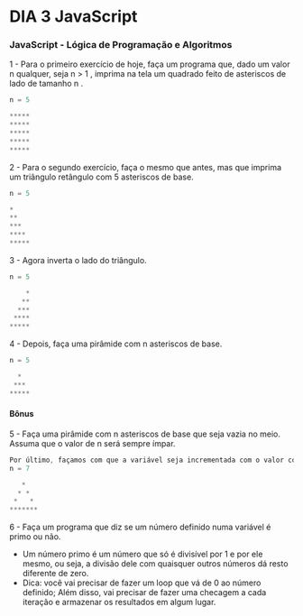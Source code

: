 # DIA 3 JavaScript


### JavaScript - Lógica de Programação e Algoritmos

1 - Para o primeiro exercício de hoje, faça um programa que, dado um valor n qualquer, seja n > 1 , imprima na tela um quadrado feito de asteriscos de lado de tamanho n .
```javascript
n = 5

*****
*****
*****
*****
*****
```

2 - Para o segundo exercício, faça o mesmo que antes, mas que imprima um triângulo retângulo com 5 asteriscos de base. 
```javascript
n = 5

*
**
***
****
*****
```

3 - Agora inverta o lado do triângulo.
```javascript
n = 5

    *
   **
  ***
 ****
*****
```

4 - Depois, faça uma pirâmide com n asteriscos de base.
```javascript
n = 5

  *
 ***
*****
```

#### Bônus

5 - Faça uma pirâmide com n asteriscos de base que seja vazia no meio. Assuma que o valor de n será sempre ímpar.
```javascript
Por último, façamos com que a variável seja incrementada com o valor correspondente a cada loop;
n = 7

   *
  * *
 *   *
*******
```

6 - Faça um programa que diz se um número definido numa variável é primo ou não.

* Um número primo é um número que só é divisível por 1 e por ele mesmo, ou seja, a divisão dele com quaisquer outros números dá resto diferente de zero.
* Dica: você vai precisar de fazer um loop que vá de 0 ao número definido; Além disso, vai precisar de fazer uma checagem a cada iteração e armazenar os resultados em algum lugar.

